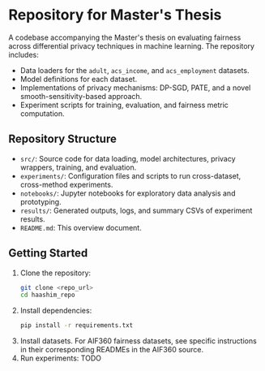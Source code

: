 # Repository for Master's Thesis

A codebase accompanying the Master's thesis on evaluating fairness across differential privacy techniques in machine learning. The repository includes:
- Data loaders for the `adult`, `acs_income`, and `acs_employment` datasets.
- Model definitions for each dataset.
- Implementations of privacy mechanisms: DP-SGD, PATE, and a novel smooth-sensitivity-based approach.
- Experiment scripts for training, evaluation, and fairness metric computation.

## Repository Structure

- `src/`: Source code for data loading, model architectures, privacy wrappers, training, and evaluation.
- `experiments/`: Configuration files and scripts to run cross-dataset, cross-method experiments.
- `notebooks/`: Jupyter notebooks for exploratory data analysis and prototyping.
- `results/`: Generated outputs, logs, and summary CSVs of experiment results.
- `README.md`: This overview document.

## Getting Started

1. Clone the repository:
   ```bash
   git clone <repo_url>
   cd haashim_repo
   ```
2. Install dependencies:
   ```bash
   pip install -r requirements.txt
   ```
3. Install datasets. For AIF360 fairness datasets, see specific instructions in their corresponding READMEs in the AIF360 source.
4. Run experiments:
   TODO
